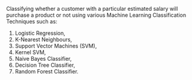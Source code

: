 Classifying whether a customer with a particular estimated salary will purchase a product or not using various Machine Learning Classification Techniques such as:
1) Logistic Regression,
2) K-Nearest Neighbours,
3) Support Vector Machines (SVM),
4) Kernel SVM,
5) Naive Bayes Classifier,
6) Decision Tree Classifier,
7) Random Forest Classifier.
